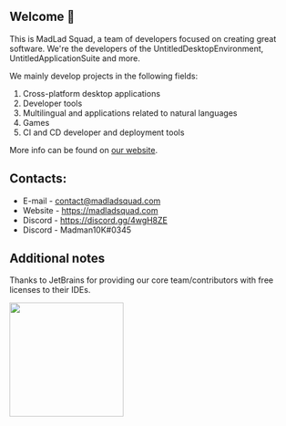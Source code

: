 ## Welcome 👋
This is MadLad Squad, a team of developers focused on creating great software. We're
the developers of the UntitledDesktopEnvironment, UntitledApplicationSuite and more.

We mainly develop projects in the following fields:
1. Cross-platform desktop applications
1. Developer tools
1. Multilingual and applications related to natural languages
1. Games
1. CI and CD developer and deployment tools

More info can be found on [our website](https://madladsquad.com/).

## Contacts:
- E-mail - contact@madladsquad.com
- Website - https://madladsquad.com
- Discord - <https://discord.gg/4wgH8ZE>
- Discord - Madman10K#0345

## Additional notes
Thanks to JetBrains for providing our core team/contributors with free licenses to their IDEs.

<img src="https://resources.jetbrains.com/storage/products/company/brand/logos/jb_beam.png" data-canonical-src="https://resources.jetbrains.com/storage/products/company/brand/logos/jb_beam.png" width="200" height="200" />

